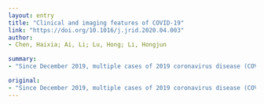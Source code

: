 ```yaml
---
layout: entry
title: "Clinical and imaging features of COVID-19"
link: "https://doi.org/10.1016/j.jrid.2020.04.003"
author:
- Chen, Haixia; Ai, Li; Lu, Hong; Li, Hongjun

summary:
- "Since December 2019, multiple cases of 2019 coronavirus disease (COVID-19) have been reported in Wuhan in China's Hubei Province. The main clinical symptoms of the disease are fever, fatigue, and a dry cough. CT examination serves as the screening and diagnostic basis for the disease, but its accuracy is limited. Nucleic acid testing is the gold standard for the diagnosis of COVID19, but has a low sensitivity is low."

original:
- "Since December 2019, multiple cases of 2019 coronavirus disease (COVID-19) have been reported in Wuhan in China's Hubei Province, a disease which has subsequently spread rapidly across the entire country. Highly infectious, COVID-19 has numerous transmission channels and humans are highly susceptible to infection. The main clinical symptoms of COVID-19 are fever, fatigue, and a dry cough. Laboratory examination in the early stage of the disease shows a normal or decreased white blood cell count, and a decreased lymphocyte count. While CT examination serves as the screening and diagnostic basis for COVID-19, its accuracy is limited. The nucleic acid testing is the gold standard for the diagnosis of COVID-19, but has a low sensitivity is low. There is clearly a divide between the two means of examination. This paper reviews the published literature, guidelines and consensus, and summarizes the clinical and imaging characteristics of COVID-19, in order to provide a reliable basis for early diagnosis and treatment."
---
```


